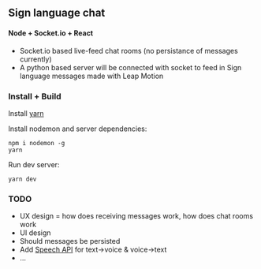 ## Sign language chat
#### Node + Socket.io + React

* Socket.io based live-feed chat rooms (no persistance of messages currently)
* A python based server will be connected with socket to feed in Sign language messages made with Leap Motion

### Install + Build
Install [yarn](https://yarnpkg.com/lang/en/docs/install/)

Install nodemon and server dependencies:
```
npm i nodemon -g
yarn
```
Run dev server:
```
yarn dev
```

### TODO
* UX design = how does receiving messages work, how does chat rooms work
* UI design
* Should messages be persisted
* Add [Speech API](https://developer.mozilla.org/en-US/docs/Web/API/Web_Speech_API) for text->voice & voice->text
* ...
